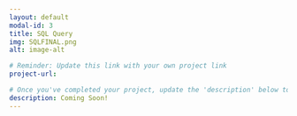 ```yaml
---
layout: default
modal-id: 3
title: SQL Query
img: SQLFINAL.png
alt: image-alt

# Reminder: Update this link with your own project link
project-url:

# Once you've completed your project, update the 'description' below to this one: Implemented various JOIN commands (inner, left, right, self, and cross) in MySQL, utilizing UNION and UNION ALL to efficiently combine and query data from multiple tables.
description: Coming Soon!
---
```

